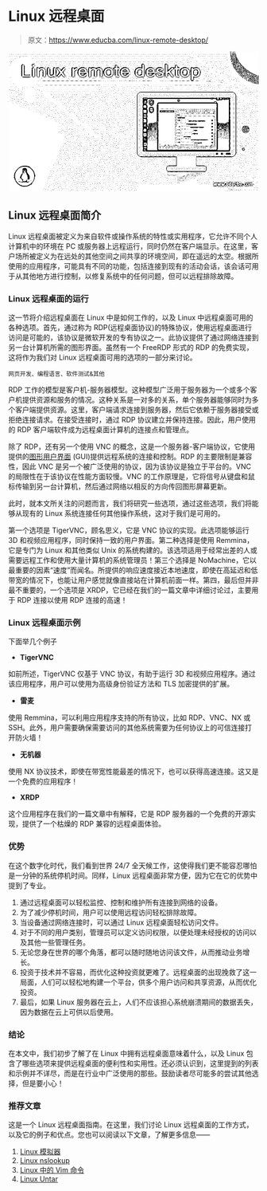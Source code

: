 # Linux 远程桌面

> 原文：<https://www.educba.com/linux-remote-desktop/>

![Linux remote desktop](img/e91fa2002d3cd81b81a73e52e9296b4c.png)



## Linux 远程桌面简介

Linux 远程桌面被定义为来自软件或操作系统的特性或实用程序，它允许不同个人计算机中的环境在 PC 或服务器上远程运行，同时仍然在客户端显示。在这里，客户场所被定义为在远处的其他空间之间共享的环境空间，即在遥远的太空。根据所使用的应用程序，可能具有不同的功能，包括连接到现有的活动会话，该会话可用于从其他地方进行控制，以修复系统中的任何问题，但可以远程排除故障。

### Linux 远程桌面的运行

这一节将介绍远程桌面在 Linux 中是如何工作的，以及 Linux 中远程桌面可用的各种选项。首先，通过称为 RDP(远程桌面协议)的特殊协议，使用远程桌面进行访问是可能的，该协议是微软开发的专有协议之一。此协议提供了通过网络连接到另一台计算机所需的图形界面。虽然有一个 FreeRDP 形式的 RDP 的免费实现，这将作为我们对 Linux 远程桌面可用的选项的一部分来讨论。

<small>网页开发、编程语言、软件测试&其他</small>

RDP 工作的模型是客户机-服务器模型。这种模型广泛用于服务器为一个或多个客户机提供资源和服务的情况。这种关系是一对多的关系，单个服务器能够同时为多个客户端提供资源。这里，客户端请求连接到服务器，然后它依赖于服务器接受或拒绝连接请求。在接受连接时，通过 RDP 协议建立并保持连接。因此，用户使用的 RDP 客户端软件成为远程桌面计算机的连接点和管理点。

除了 RDP，还有另一个使用 VNC 的概念，这是一个服务器-客户端协议，它使用提供的[图形用户界面](https://www.educba.com/what-is-gui/) (GUI)提供远程系统的连接和控制。RDP 的主要限制是兼容性，因此 VNC 是另一个被广泛使用的协议，因为该协议是独立于平台的。VNC 的局限性在于该协议在性能方面较慢。VNC 的工作原理是，它将信号从键盘和鼠标传输到另一台计算机，然后通过网络以相反的方向传回图形屏幕更新。

此时，就本文所关注的问题而言，我们将研究一些选项，通过这些选项，我们将能够从现有的 Linux 系统连接任何其他操作系统，这对于我们是可用的。

第一个选项是 TigerVNC，顾名思义，它是 VNC 协议的实现。此选项能够运行 3D 和视频应用程序，同时保持一致的用户界面。第二种选择是使用 Remmina，它是专门为 Linux 和其他类似 Unix 的系统构建的。该选项适用于经常出差的人或需要远程工作和使用大量计算机的系统管理员！第三个选择是 NoMachine，它以最重要的因素“速度”而闻名。所提供的响应速度接近本地速度，即使在高延迟和低带宽的情况下，也能让用户感觉就像直接站在计算机前面一样。第四，最后但并非最不重要的，一个选项是 XRDP，它已经在我们的一篇文章中详细讨论过，主要用于 RDP 连接以使用 RDP 连接的高速！

### Linux 远程桌面示例

下面举几个例子

*   **TigerVNC**

如前所述，TigerVNC 仅基于 VNC 协议，有助于运行 3D 和视频应用程序。通过该应用程序，用户可以使用为高级身份验证方法和 TLS 加密提供的扩展。

*   **雷麦**

使用 Remmina，可以利用应用程序支持的所有协议，比如 RDP、VNC、NX 或 SSH。此外，用户需要确保需要访问的其他系统需要为任何协议上的可信连接打开防火墙！

*   **无机器**

使用 NX 协议技术，即使在带宽性能最差的情况下，也可以获得高速连接。这又是一个免费的应用程序！

*   **XRDP**

这个应用程序在我们的一篇文章中有解释，它是 RDP 服务器的一个免费的开源实现，提供了一个枯燥的 RDP 兼容的远程桌面体验。

### 优势

在这个数字化时代，我们看到世界 24/7 全天候工作，这使得我们更不能容忍哪怕是一分钟的系统停机时间。同样，Linux 远程桌面非常方便，因为它在它的优势中提到了专业。

1.  通过远程桌面可以轻松监控、控制和维护所有连接到网络的设备。
2.  为了减少停机时间，用户可以使用远程访问轻松排除故障。
3.  当设备通过网络连接时，可以通过 Linux 远程桌面轻松访问文件。
4.  对于不同的用户类别，管理员可以定义访问权限，以便处理未经授权的访问以及其他一些管理任务。
5.  无论您身在世界的哪个角落，都可以随时随地访问该文件，从而推动业务增长。
6.  投资于技术并不容易，而优化这种投资就更难了。远程桌面的出现挽救了这一局面，人们可以轻松地构建一个平台，供多个用户访问和共享资源，从而优化投资。
7.  最后，如果 Linux 服务器在云上，人们不应该担心系统崩溃期间的数据丢失，因为数据在云上可供以后使用。

### 结论

在本文中，我们初步了解了在 Linux 中拥有远程桌面意味着什么，以及 Linux 包含了哪些选项来提供远程桌面的便利性和实用性。还必须认识到，这里提到的列表和示例并不详尽，而是在行业中广泛使用的那些。鼓励读者尽可能多的尝试其他选择，但是要小心！

### 推荐文章

这是一个 Linux 远程桌面指南。在这里，我们讨论 Linux 远程桌面的工作方式，以及它的例子和优点。您也可以阅读以下文章，了解更多信息——

1.  [Linux 模拟器](https://www.educba.com/linux-emulator/)
2.  [Linux nslookup](https://www.educba.com/linux-nslookup/)
3.  [Linux 中的 Vim 命令](https://www.educba.com/vim-command-in-linux/)
4.  [Linux Untar](https://www.educba.com/linux-untar/)





